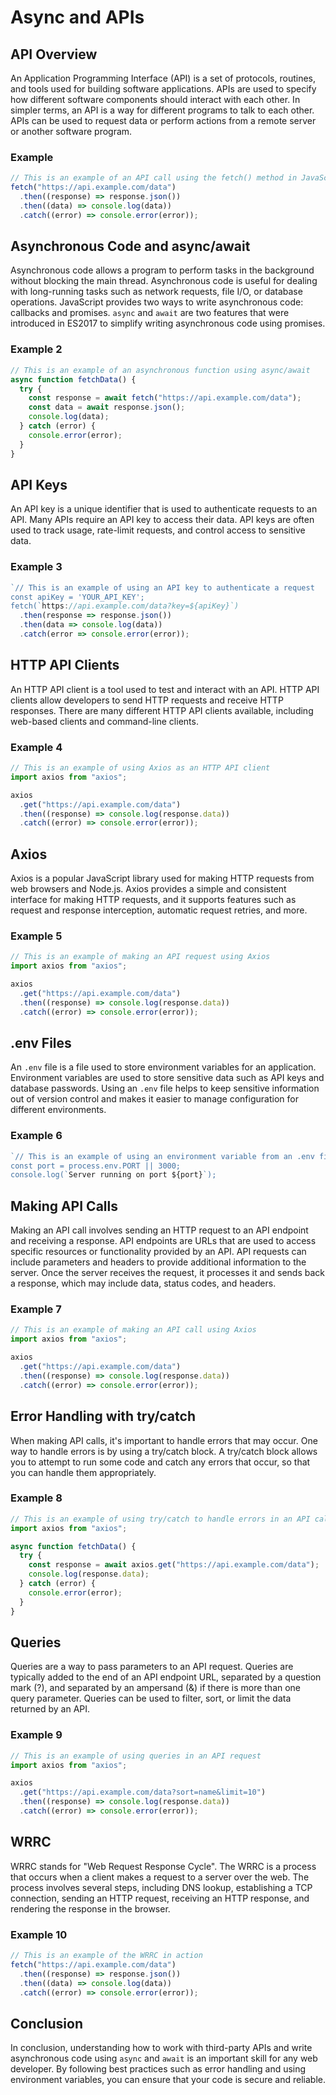 # Async and APIs

## API Overview

An Application Programming Interface (API) is a set of protocols, routines, and tools used for building software applications. APIs are used to specify how different software components should interact with each other. In simpler terms, an API is a way for different programs to talk to each other. APIs can be used to request data or perform actions from a remote server or another software program.

### Example

```javascript
// This is an example of an API call using the fetch() method in JavaScript
fetch("https://api.example.com/data")
  .then((response) => response.json())
  .then((data) => console.log(data))
  .catch((error) => console.error(error));
```

## Asynchronous Code and async/await

Asynchronous code allows a program to perform tasks in the background without blocking the main thread. Asynchronous code is useful for dealing with long-running tasks such as network requests, file I/O, or database operations. JavaScript provides two ways to write asynchronous code: callbacks and promises. `async` and `await` are two features that were introduced in ES2017 to simplify writing asynchronous code using promises.

### Example 2

```javascript
// This is an example of an asynchronous function using async/await
async function fetchData() {
  try {
    const response = await fetch("https://api.example.com/data");
    const data = await response.json();
    console.log(data);
  } catch (error) {
    console.error(error);
  }
}
```

## API Keys

An API key is a unique identifier that is used to authenticate requests to an API. Many APIs require an API key to access their data. API keys are often used to track usage, rate-limit requests, and control access to sensitive data.

### Example 3

```javascript
`// This is an example of using an API key to authenticate a request
const apiKey = 'YOUR_API_KEY';
fetch(`https://api.example.com/data?key=${apiKey}`)
  .then(response => response.json())
  .then(data => console.log(data))
  .catch(error => console.error(error));
```

## HTTP API Clients

An HTTP API client is a tool used to test and interact with an API. HTTP API clients allow developers to send HTTP requests and receive HTTP responses. There are many different HTTP API clients available, including web-based clients and command-line clients.

### Example 4

```javascript
// This is an example of using Axios as an HTTP API client
import axios from "axios";

axios
  .get("https://api.example.com/data")
  .then((response) => console.log(response.data))
  .catch((error) => console.error(error));
```

## Axios

Axios is a popular JavaScript library used for making HTTP requests from web browsers and Node.js. Axios provides a simple and consistent interface for making HTTP requests, and it supports features such as request and response interception, automatic request retries, and more.

### Example 5

```javascript
// This is an example of making an API request using Axios
import axios from "axios";

axios
  .get("https://api.example.com/data")
  .then((response) => console.log(response.data))
  .catch((error) => console.error(error));
```

## .env Files

An `.env` file is a file used to store environment variables for an application. Environment variables are used to store sensitive data such as API keys and database passwords. Using an `.env` file helps to keep sensitive information out of version control and makes it easier to manage configuration for different environments.

### Example 6

```javascript
`// This is an example of using an environment variable from an .env file
const port = process.env.PORT || 3000;
console.log(`Server running on port ${port}`);
```

## Making API Calls

Making an API call involves sending an HTTP request to an API endpoint and receiving a response. API endpoints are URLs that are used to access specific resources or functionality provided by an API. API requests can include parameters and headers to provide additional information to the server. Once the server receives the request, it processes it and sends back a response, which may include data, status codes, and headers.

### Example 7

```javascript
// This is an example of making an API call using Axios
import axios from "axios";

axios
  .get("https://api.example.com/data")
  .then((response) => console.log(response.data))
  .catch((error) => console.error(error));
```

## Error Handling with try/catch

When making API calls, it's important to handle errors that may occur. One way to handle errors is by using a try/catch block. A try/catch block allows you to attempt to run some code and catch any errors that occur, so that you can handle them appropriately.

### Example 8

```javascript
// This is an example of using try/catch to handle errors in an API call
import axios from "axios";

async function fetchData() {
  try {
    const response = await axios.get("https://api.example.com/data");
    console.log(response.data);
  } catch (error) {
    console.error(error);
  }
}
```

## Queries

Queries are a way to pass parameters to an API request. Queries are typically added to the end of an API endpoint URL, separated by a question mark (?), and separated by an ampersand (&) if there is more than one query parameter. Queries can be used to filter, sort, or limit the data returned by an API.

### Example 9

```javascript
// This is an example of using queries in an API request
import axios from "axios";

axios
  .get("https://api.example.com/data?sort=name&limit=10")
  .then((response) => console.log(response.data))
  .catch((error) => console.error(error));
```

## WRRC

WRRC stands for "Web Request Response Cycle". The WRRC is a process that occurs when a client makes a request to a server over the web. The process involves several steps, including DNS lookup, establishing a TCP connection, sending an HTTP request, receiving an HTTP response, and rendering the response in the browser.

### Example 10

```javascript
// This is an example of the WRRC in action
fetch("https://api.example.com/data")
  .then((response) => response.json())
  .then((data) => console.log(data))
  .catch((error) => console.error(error));
```

## Conclusion

In conclusion, understanding how to work with third-party APIs and write asynchronous code using `async` and `await` is an important skill for any web developer. By following best practices such as error handling and using environment variables, you can ensure that your code is secure and reliable.
